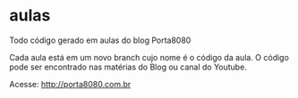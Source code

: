 # aulas
Todo código gerado em aulas do blog Porta8080

Cada aula está em um novo branch cujo nome é o código da aula. O código pode ser encontrado nas matérias do Blog ou canal do Youtube.

Acesse: http://porta8080.com.br
